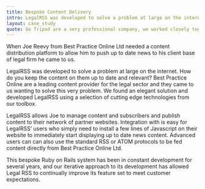 ```yaml
---
title: Bespoke Content Delivery
intro: LegalRSS was developed to solve a problem at large on the internet. How do you keep the content on them up to date and relevant? LegalRSS allows Best Practice to manage content and subscribers and publish content to their network of partner websites
layout: case_study
quote: Go Tripod are a very professional company, we worked closely together throughout our project they gave me the confidence to let them run the process from start to finish... Great job
---
```


When Joe Reevy from Best Practice Online Ltd needed a content distribution platform to allow him to push up to date news to his client base of legal firm he came to us.

LegalRSS was developed to solve a problem at large on the internet. How do you keep the content on them up to date and relevant?
Best Practice Online are a leading content provider for the legal sector and they came to us wanting to solve this very problem. We found an elegant solution and developed LegalRSS using a selection of cutting edge technologies from our toolbox.

LegalRSS allows Joe to manage content and subscribers and publish content to their network of partner websites.
Integration with is easy for LegalRSS’ users who simply need to install a few lines of Javascript on their website to immediately start displaying up to date news content. Advanced users can can also use the standard RSS or ATOM protocols to be fed content directly from Best Practice Online Ltd.

This bespoke Ruby on Rails system has been in constant development for several years, and our iterative approach to its development has allowed Legal RSS to continually improve its feature set to meet customer expectations.
